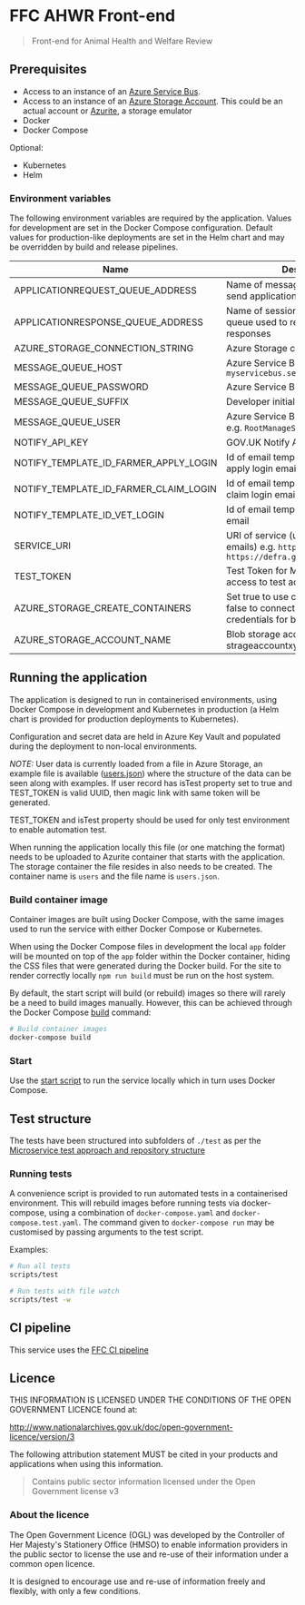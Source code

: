 # FFC AHWR Front-end

> Front-end for Animal Health and Welfare Review

## Prerequisites

- Access to an instance of an
[Azure Service Bus](https://docs.microsoft.com/en-us/azure/service-bus-messaging/).
- Access to an instance of an
[Azure Storage Account](https://docs.microsoft.com/en-us/azure/storage/common/storage-account-overview).
  This could be an actual account or
  [Azurite](https://docs.microsoft.com/en-us/azure/storage/common/storage-use-azurite),
  a storage emulator
- Docker
- Docker Compose

Optional:

- Kubernetes
- Helm

### Environment variables

The following environment variables are required by the application.
Values for development are set in the Docker Compose configuration. Default
values for production-like deployments are set in the Helm chart and may be
overridden by build and release pipelines.

| Name                                  | Description                                                                                      |
| ----                                  | -----------                                                                                      |
| APPLICATIONREQUEST_QUEUE_ADDRESS      | Name of message queue used to send application requests                                          |
| APPLICATIONRESPONSE_QUEUE_ADDRESS     | Name of session enabled message queue used to receive application responses                      |
| AZURE_STORAGE_CONNECTION_STRING       | Azure Storage connection string                                                                  |
| MESSAGE_QUEUE_HOST                    | Azure Service Bus hostname, e.g. `myservicebus.servicebus.windows.net`                           |
| MESSAGE_QUEUE_PASSWORD                | Azure Service Bus SAS policy key                                                                 |
| MESSAGE_QUEUE_SUFFIX                  | Developer initials                                                                               |
| MESSAGE_QUEUE_USER                    | Azure Service Bus SAS policy name, e.g. `RootManageSharedAccessKey`                              |
| NOTIFY_API_KEY                        | GOV.UK Notify API Key                                                                            |
| NOTIFY_TEMPLATE_ID_FARMER_APPLY_LOGIN | Id of email template used for farmer apply login email                                           |
| NOTIFY_TEMPLATE_ID_FARMER_CLAIM_LOGIN | Id of email template used for farmer claim login email                                           |
| NOTIFY_TEMPLATE_ID_VET_LOGIN          | Id of email template used for vet login email                                                    |
| SERVICE_URI                           | URI of service (used in links, in emails) e.g. `http://localhost:3000` or `https://defra.gov.uk` |
| TEST_TOKEN                            | Test Token for Magic link for getting access to test access                                      |
| AZURE_STORAGE_CREATE_CONTAINERS       | Set true to use connection string, false to connect using azure credentials for blobstorage      |
| AZURE_STORAGE_ACCOUNT_NAME            | Blob storage account name example strageaccountxyz                                               |

## Running the application

The application is designed to run in containerised environments, using Docker
Compose in development and Kubernetes in production (a Helm chart is provided
for production deployments to Kubernetes).

Configuration and secret data are held in Azure Key Vault and populated during
the deployment to non-local environments.

*NOTE:*
User data is currently loaded from a file in Azure Storage, an example file is
available ([users.json](./data/users.json)) where the structure of the data can
be seen along with examples. If user record has isTest property set to true and
TEST_TOKEN is valid UUID, then magic link with same token will be generated.

TEST_TOKEN and isTest property should be used for only test environment to enable
automation test.

When running the application locally this file (or one matching the format)
needs to be uploaded to Azurite container that starts with the application. The
storage container the file resides in also needs to be created. The container
name is `users` and the file name is `users.json`.

### Build container image

Container images are built using Docker Compose, with the same images used to
run the service with either Docker Compose or Kubernetes.

When using the Docker Compose files in development the local `app` folder will
be mounted on top of the `app` folder within the Docker container, hiding the
CSS files that were generated during the Docker build. For the site to render
correctly locally `npm run build` must be run on the host system.

By default, the start script will build (or rebuild) images so there will
rarely be a need to build images manually. However, this can be achieved
through the Docker Compose
[build](https://docs.docker.com/compose/reference/build/) command:

```sh
# Build container images
docker-compose build
```

### Start

Use the [start script](./scripts/start) to run the service locally which in
turn uses Docker Compose.

## Test structure

The tests have been structured into subfolders of `./test` as per the
[Microservice test approach and repository structure](https://eaflood.atlassian.net/wiki/spaces/FPS/pages/1845396477/Microservice+test+approach+and+repository+structure)

### Running tests

A convenience script is provided to run automated tests in a containerised
environment. This will rebuild images before running tests via docker-compose,
using a combination of `docker-compose.yaml` and `docker-compose.test.yaml`.
The command given to `docker-compose run` may be customised by passing
arguments to the test script.

Examples:

```sh
# Run all tests
scripts/test

# Run tests with file watch
scripts/test -w
```

## CI pipeline

This service uses the
[FFC CI pipeline](https://github.com/DEFRA/ffc-jenkins-pipeline-library)

## Licence

THIS INFORMATION IS LICENSED UNDER THE CONDITIONS OF THE OPEN GOVERNMENT
LICENCE found at:

<http://www.nationalarchives.gov.uk/doc/open-government-licence/version/3>

The following attribution statement MUST be cited in your products and
applications when using this information.

> Contains public sector information licensed under the Open Government license
> v3

### About the licence

The Open Government Licence (OGL) was developed by the Controller of Her
Majesty's Stationery Office (HMSO) to enable information providers in the
public sector to license the use and re-use of their information under a common
open licence.

It is designed to encourage use and re-use of information freely and flexibly,
with only a few conditions.
